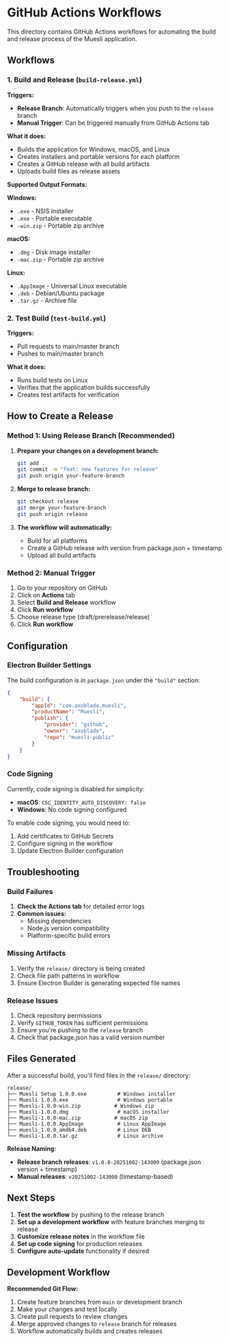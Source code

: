 # GitHub Actions Workflows

This directory contains GitHub Actions workflows for automating the build and release process of the Muesli application.

## Workflows

### 1. Build and Release (`build-release.yml`)

**Triggers:**
- **Release Branch**: Automatically triggers when you push to the `release` branch
- **Manual Trigger**: Can be triggered manually from GitHub Actions tab

**What it does:**

- Builds the application for Windows, macOS, and Linux
- Creates installers and portable versions for each platform
- Creates a GitHub release with all build artifacts
- Uploads build files as release assets

**Supported Output Formats:**

**Windows:**

- `.exe` - NSIS installer
- `.exe` - Portable executable
- `-win.zip` - Portable zip archive

**macOS:**

- `.dmg` - Disk image installer
- `-mac.zip` - Portable zip archive

**Linux:**

- `.AppImage` - Universal Linux executable
- `.deb` - Debian/Ubuntu package
- `.tar.gz` - Archive file

### 2. Test Build (`test-build.yml`)

**Triggers:**

- Pull requests to main/master branch
- Pushes to main/master branch

**What it does:**

- Runs build tests on Linux
- Verifies that the application builds successfully
- Creates test artifacts for verification

## How to Create a Release

### Method 1: Using Release Branch (Recommended)

1. **Prepare your changes on a development branch:**

   ```bash
   git add .
   git commit -m "feat: new features for release"
   git push origin your-feature-branch
   ```

2. **Merge to release branch:**

   ```bash
   git checkout release
   git merge your-feature-branch
   git push origin release
   ```

3. **The workflow will automatically:**
   - Build for all platforms
   - Create a GitHub release with version from package.json + timestamp
   - Upload all build artifacts

### Method 2: Manual Trigger

1. Go to your repository on GitHub
2. Click on **Actions** tab
3. Select **Build and Release** workflow
4. Click **Run workflow**
5. Choose release type (draft/prerelease/release)
6. Click **Run workflow**

## Configuration

### Electron Builder Settings

The build configuration is in `package.json` under the `"build"` section:

```json
{
	"build": {
		"appId": "com.axoblade.muesli",
		"productName": "Muesli",
		"publish": {
			"provider": "github",
			"owner": "axoblade",
			"repo": "muesli-public"
		}
	}
}
```

### Code Signing

Currently, code signing is disabled for simplicity:

- **macOS**: `CSC_IDENTITY_AUTO_DISCOVERY: false`
- **Windows**: No code signing configured

To enable code signing, you would need to:

1. Add certificates to GitHub Secrets
2. Configure signing in the workflow
3. Update Electron Builder configuration

## Troubleshooting

### Build Failures

1. **Check the Actions tab** for detailed error logs
2. **Common issues:**
   - Missing dependencies
   - Node.js version compatibility
   - Platform-specific build errors

### Missing Artifacts

1. Verify the `release/` directory is being created
2. Check file path patterns in workflow
3. Ensure Electron Builder is generating expected file names

### Release Issues

1. Check repository permissions
2. Verify `GITHUB_TOKEN` has sufficient permissions
3. Ensure you're pushing to the `release` branch
4. Check that package.json has a valid version number

## Files Generated

After a successful build, you'll find files in the `release/` directory:

```
release/
├── Muesli Setup 1.0.0.exe          # Windows installer
├── Muesli 1.0.0.exe                # Windows portable
├── Muesli-1.0.0-win.zip           # Windows zip
├── Muesli-1.0.0.dmg                # macOS installer
├── Muesli-1.0.0-mac.zip           # macOS zip
├── Muesli-1.0.0.AppImage           # Linux AppImage
├── muesli_1.0.0_amd64.deb          # Linux DEB
└── Muesli-1.0.0.tar.gz             # Linux archive
```

**Release Naming:**

- **Release branch releases**: `v1.0.0-20251002-143000` (package.json version + timestamp)
- **Manual releases**: `v20251002-143000` (timestamp-based)

## Next Steps

1. **Test the workflow** by pushing to the release branch
2. **Set up a development workflow** with feature branches merging to release
3. **Customize release notes** in the workflow file
4. **Set up code signing** for production releases
5. **Configure auto-update** functionality if desired

## Development Workflow

**Recommended Git Flow:**

1. Create feature branches from `main` or development branch
2. Make your changes and test locally
3. Create pull requests to review changes
4. Merge approved changes to `release` branch for releases
5. Workflow automatically builds and creates releases
